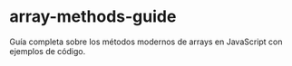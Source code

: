 # array-methods-guide
Guía completa sobre los métodos modernos de arrays en JavaScript con ejemplos de código.
